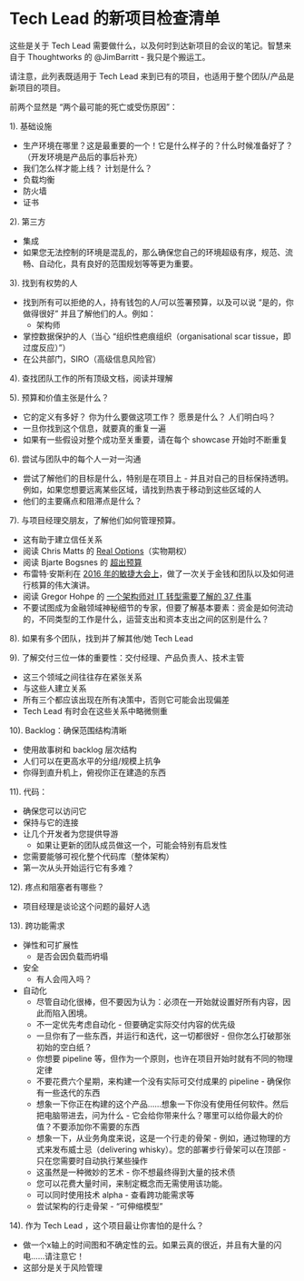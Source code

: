 # Tech Lead 的新项目检查清单


这些是关于 Tech Lead 需要做什么，以及何时到达新项目的会议的笔记。智慧来自于 Thoughtworks 的 @JimBarritt  - 我只是个搬运工。

请注意，此列表既适用于 Tech Lead 来到已有的项目，也适用于整个团队/产品是新项目的项目。

前两个显然是 “两个最可能的死亡或受伤原因”：

1). 基础设施

 - 生产环境在哪里？这是最重要的一个！它是什么样子的？什么时候准备好了？（开发环境是产品后的事后补充）
 - 我们怎么样才能上线？ 计划是什么？
 - 负载均衡
 - 防火墙
 - 证书

2). 第三方

 - 集成
 - 如果您无法控制的环境是混乱的，那么确保您自己的环境超级有序，规范、流畅、自动化，具有良好的范围规划等等更为重要。

3). 找到有权势的人

- 找到所有可以拒绝的人，持有钱包的人/可以签署预算，以及可以说 “是的，你做得很好” 并且了解他们的人。例如：
   - 架构师
 - 掌控数据保护的人（当心 “组织性疤痕组织（organisational scar tissue，即过度反应）”）
 - 在公共部门，SIRO（高级信息风险官）

4). 查找团队工作的所有顶级文档，阅读并理解

5). 预算和价值主张是什么？

 - 它的定义有多好？ 你为什么要做这项工作？ 愿景是什么？ 人们明白吗？
 - 一旦你找到这个信息，就要真的重复一遍
 - 如果有一些假设对整个成功至关重要，请在每个 showcase 开始时不断重复

6). 尝试与团队中的每个人一对一沟通

 - 尝试了解他们的目标是什么，特别是在项目上 - 并且对自己的目标保持透明。例如，如果您想要远离某些区域，请找到热衷于移动到这些区域的人
 - 他们的主要痛点和阻滞点是什么？

7). 与项目经理交朋友，了解他们如何管理预算。

 - 这有助于建立信任关系
 - 阅读 Chris Matts 的 [Real Options](https://theitriskmanager.wordpress.com/the-real-option-resource/)（实物期权）
 - 阅读 Bjarte Bogsnes 的 [超出预算](https://bbrt.org/bjarte-bogsnes/?gclid=CJvs4LiAyNUCFUK7GwodNNgFDQ)
 - 布雷特·安斯利在 [2016 年的敏捷大会上](https://www.youtube.com/watch?v=M72kFSilPCE)，做了一次关于金钱和团队以及如何进行核算的伟大演讲。
 - 阅读 Gregor Hohpe 的 [一个架构师对 IT 转型需要了解的 37 件事](https://leanpub.com/37things)
 - 不要试图成为金融领域神秘细节的专家，但要了解基本要素：资金是如何流动的，不同类型的工作是什么，运营支出和资本支出之间的区别是什么？

8). 如果有多个团队，找到并了解其他/她 Tech Lead

9). 了解交付三位一体的重要性：交付经理、产品负责人、技术主管

 - 这三个领域之间往往存在紧张关系
 - 与这些人建立关系
 - 所有三个都应该出现在所有决策中，否则它可能会出现偏差
 - Tech Lead 有时会在这些关系中略微侧重


10). Backlog：确保范围结构清晰

 - 使用故事树和 backlog 层次结构
 - 人们可以在更高水平的分组/规模上抗争
 - 你得到直升机上，俯视你正在建造的东西

11). 代码：

 - 确保您可以访问它
 - 保持与它的连接
 - 让几个开发者为您提供导游
    - 如果让更新的团队成员做这一个，可能会特别有启发性
 - 您需要能够可视化整个代码库（整体架构）
 - 第一次从头开始运行它有多难？

12). 疼点和阻塞者有哪些？

 - 项目经理是谈论这个问题的最好人选

13). 跨功能需求

 - 弹性和可扩展性
   - 是否会因负载而坍塌
 - 安全
   - 有人会闯入吗？
 - 自动化
   - 尽管自动化很棒，但不要因为认为：必须在一开始就设置好所有内容，因此而陷入困境。
   - 不一定优先考虑自动化 - 但要确定实际交付内容的优先级
   - 一旦你有了一些东西，并运行和迭代，这一切都很好 - 但你怎么打破那张初始的空白纸？
   - 你想要 pipeline 等，但作为一个原则，也许在项目开始时就有不同的物理定律
   - 不要花费六个星期，来构建一个没有实际可交付成果的 pipeline - 确保你有一些迭代的东西
   - 想象一下你正在构建的这个产品......想象一下你没有使用任何软件。然后把电脑带进去，问为什么 - 它会给你带来什么？哪里可以给你最大的价值？不要添加你不需要的东西
   - 想象一下，从业务角度来说，这是一个行走的骨架 - 例如，通过物理的方式来发布威士忌（delivering whisky）。您的部署步行骨架可以在顶部 - 只在您需要时自动执行某些操作
   - 这虽然是一种微妙的艺术 - 你不想最终得到大量的技术债
   - 您可以花费大量时间，来制定概念而无需使用该功能。
   - 可以同时使用技术 alpha  - 查看跨功能需求等
   - 尝试架构的行走骨架 - “可伸缩模型”

14). 作为 Tech Lead ，这个项目最让你害怕的是什么？

 - 做一个x轴上的时间图和不确定性的云。如果云真的很近，并且有大量的闪电......请注意它！
 - 这部分是关于风险管理

